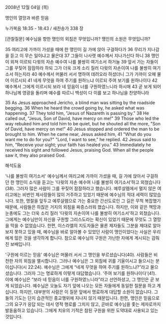 2008년 12월 04일 (목)

맹인의 열망과 바른 믿음



누가복음 18:35 - 18:43 / 새찬송가 338 장


[관찰질문]
예수님을 향한 맹인의 외침은 무엇입니까? 
맹인의 소원은 무엇입니까?   

35 여리고에 가까이 가셨을 때에 한 맹인이 길 가에 앉아 구걸하다가 
36 무리가 지나감을 듣고 이 무슨 일이냐고 물은대 
37 그들이 나사렛 예수께서 지나가신다 하니 
38 맹인이 외쳐 이르되 다윗의 자손 예수여 나를 불쌍히 여기소서 하거늘 
39 앞서 가는 자들이 그를 꾸짖어 잠잠하라 하되 그가 더욱 크게 소리 질러 다윗의 자손이여 나를 불쌍히 여기소서 하는지라 
40 예수께서 머물러 서서 명하여 데려오라 하셨더니 그가 가까이 오매 물어 이르시되 
41 네게 무엇을 하여 주기를 원하느냐 이르되 주여 보기를 원하나이다 
42 예수께서 그에게 이르시되 보라 네 믿음이 너를 구원하였느니라 하시매 
43 곧 보게 되어 하나님께 영광을 돌리며 예수를 따르니 백성이 다 이를 보고 하나님을 찬양하니라 

35 As Jesus approached Jericho, a blind man was sitting by the roadside begging. 
36 When he heard the crowd going by, he asked what was happening. 
37 They told him, "Jesus of Nazareth is passing by." 
38 He called out, "Jesus, Son of David, have mercy on me!" 
39 Those who led the way rebuked him and told him to be quiet, but he shouted all the more, "Son of David, have mercy on me!" 
40 Jesus stopped and ordered the man to be brought to him. When he came near, Jesus asked him, 
41 "What do you want me to do for you?" "Lord, I want to see," he replied. 
42 Jesus said to him, "Receive your sight; your faith has healed you." 
43 Immediately he received his sight and followed Jesus, praising God. When all the people saw it, they also praised God.

해석도움





'나를 불쌍히 여기소서'
 예수님께서 여리고에 가까이 가셨을 때, 길 가에 앉아서 구걸하던 한 맹인이 소식을 듣고는 ‘다윗의 자손 예수여 나를 불쌍히 여기소서’하고 외쳤습니다(38). 그러자 많은 사람이 그를 꾸짖어 잠잠하라고 했습니다. 예루살렘에서 멀지 않은 여리고에는 비번인 제사장들이 많이 거주하고 있었기 때문에 예수님의 적대 세력이 많았습니다. 또한, 명절을 앞두고 예루살렘으로 가는 중요한 간선도로인 그 길은 무척 복잡했기 때문에, 사람들은 하찮은 거지의 외침을 짜증스러워 했습니다. 하지만, 이와 같은 책망과 눈총에도 그는 더욱 소리 질러 ‘다윗의 자손이여 나를 불쌍히 여기소서’하고 외쳤습니다. 그에게는 예수님만이 자신을 구원할 그리스도라는 확신이 있었기 때문에 무엇도 그 열망을 막을 수 없었습니다. 한편, 이스라엘의 지도자들은 물론 제자들도 그분을 제대로 알아보지 못하고 있을 때, 예수님을 바로 알아볼 수 있었던 사람이 맹인이었다는 사실은 우리에게 많은 것을 생각하게 합니다. 참으로 예수님의 구원은 가난한 자에게 계시되는 감춰진 보배입니다.       

'구원에 이르는 믿음'
 예수님은 머물러 서서 그 맹인을 부르셨습니다(40). 사람들은 비천한 자의 외침을 멸시합니다. 그러나 예수님은 그 외침에 귀를 기울이시고 들으시는 분이십니다(시 22:24). 예수님은 그에게 “네게 무엇을 하여 주기를 원하느냐?”라고 물으셨습니다. 그러자 그는 명료하게 이렇게 대답했습니다. ‘주여 보기를 원하나이다’(41). 이에 예수님은 “보라 네 믿음이 너를 구원하였느니라”라고 선언하셨고, 그 맹인은 곧 보게 되었습니다. 예수님은 오늘도 자기 앞에 나오는 모든 자들에게 동일한 질문을 하고 계십니다. 하지만, 대부분의 사람은 이 질문 앞에서 명료하게 대답할 소원이 없습니다. 그들의 기도는 단지 습관적인 종교행위에 지나지 않기 때문입니다. 한편, 맹인은 믿음으로 그의 요구가 응답 되는 데서 영적 행로를 그치지 않고, 곧바로 예수님을 좇는 제자로까지 발돋움하고 있습니다. 그에게 치유의 기적은 참된 구원을 위한 도약대로 사용되고 있는 것입니다.